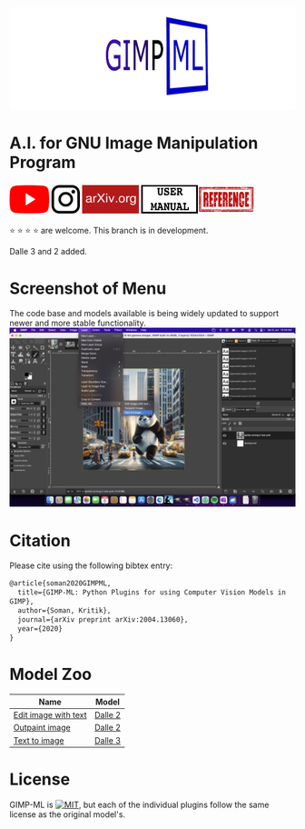 <img src="https://github.com/kritiksoman/tmp/blob/master/cover.png" width="1280" height="180"> <br>
# A.I. for GNU Image Manipulation Program
### [<img src="https://github.com/kritiksoman/tmp/blob/master/yt.png" width="70" height="50">](https://www.youtube.com/channel/UCzZn99R6Zh0ttGqvZieT4zw) [<img src="https://github.com/kritiksoman/tmp/blob/master/inst.png" width="50" height="50">](https://www.instagram.com/explore/tags/gimpml/) [<img src="https://github.com/kritiksoman/tmp/blob/master/arxiv.png" width="100" height="50">](https://arxiv.org/abs/2004.13060) [<img src="https://github.com/kritiksoman/tmp/blob/master/manual.png" width="100" height="50">](https://github.com/kritiksoman/GIMP-ML/blob/master/docs/MANUAL.md)[<img src="https://github.com/kritiksoman/tmp/blob/master/ref.png" width="100" height="50">](https://github.com/kritiksoman/GIMP-ML/blob/master/docs/REFERENCES.md) <br>
 
:star: :star: :star: :star: are welcome. This branch is in development.<br>

Dalle 3 and 2 added. <br>


# Screenshot of Menu
The code base and models available is being widely updated to support newer and more stable functionality.
![image1](https://github.com/kritiksoman/tmp/blob/master/screenshot8jun.png)



# Citation
Please cite using the following bibtex entry:

```
@article{soman2020GIMPML,
  title={GIMP-ML: Python Plugins for using Computer Vision Models in GIMP},
  author={Soman, Kritik},
  journal={arXiv preprint arXiv:2004.13060},
  year={2020}
}
```

# Model Zoo
| Name | Model | 
| ------------- |:-------------:| 
| [Edit image with text](https://openai.com/index/dall-e-2/) | [Dalle 2](https://openai.com/index/dall-e-2/) | 
| [Outpaint image](https://openai.com/index/dall-e-2/) | [Dalle 2](https://openai.com/index/dall-e-2/) |
| [Text to image](https://openai.com/index/dall-e-3/) | [Dalle 3](https://openai.com/index/dall-e-3/) | 


# License
GIMP-ML is  [![MIT](https://img.shields.io/badge/license-MIT-brightgreen.svg)](https://github.com/kritiksoman/GIMP-ML/blob/master/LICENSE.md), but each of the individual plugins follow the same license as the original model's.
